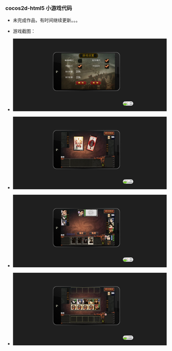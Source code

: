 ### cocos2d-html5 小游戏代码

* 未完成作品，有时间继续更新。。。

* 游戏截图：
* ![游戏设置](https://github.com/wteam-xq/LTK/blob/master/s_game_setting.png)
* ![游戏开始](https://github.com/wteam-xq/LTK/blob/master/s_game_start.png)
* ![游戏初始化卡牌](https://github.com/wteam-xq/LTK/blob/master/s_init_card.png)
* ![选择武将](https://github.com/wteam-xq/LTK/blob/master/s_sel_hero.png)
